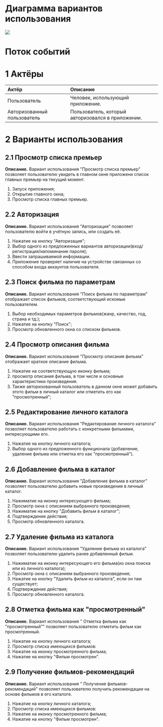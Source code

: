 # Диаграмма вариантов использования
<img src = "https://github.com/DurkoAnton/MovieCatalog/blob/master/Diagramms/Use%20case%20diagramm/Диаграмма%20вариантов%20использования.PNG">

# Поток событий

# 1 Актёры

| Актёр | Описание |
|:------|:---------|
| Пользователь | Человек, использующий приложение. |
| Авторизованный пользователь | Пользователь, который авторизовался в приложении. |

# 2 Варианты использования

## 2.1 Просмотр списка премьер

**Описание.** Вариант использования "Просмотр списка премьер" позволяет пользователю увидеть в главном окне приложени список главных премьер на текущий момент.  

1. Запуск приложения; 
2. Открытие главного окна;
3. Просмотр списка главных премьер.

## 2.2 Авторизация

**Описание.** Вариант использования "Авторизация" позволяет пользователю войти в учётную запись, или создать её.  

1. Нажатие на кнопку "Авторизация";
2. Выбор одного из предложенных вариантов авторизации(вход/регистрация/напоминание пароля);
3. Ввести запрашиваемой информации.
3. Приложение проверяет наличие на устройстве связанных со способом входа аккаунтов пользователя. 

## 2.3 Поиск фильма по параметрам

**Описание.** Вариант использования "Поиск фильма по параметрам" отображает список фильмов, соответствующий искомые пользователем.  

1. Выбор необходимых параметров фильмов(жанр, качество, год, страна и тд.);
2. Нажатие на кнопку "Поиск";
3. Просмотр обновленного окна со списком фильмов.

## 2.4 Просмотр описания фильма

**Описание.** Вариант использования "Просмотр описания фильма" отображает краткое описание фильма.  

1. Нажатие на соответствующую иконку фильма;
2. просмотр описания фильма, в том числе и основные характеристики произведения.
3. Также авторизованный пользователь в данном окне может добавить этото фильм в личный каталог или отметить его как "просмотренный";

## 2.5 Редактирование личного каталога

**Описание.** Вариант использования "Редактирование личного каталога" позволяет пользователю работать с конкретными фильмами, интересующими его.  

1. Нажатие на кнопку личного каталога;
2. Выбор одного из предложенного функционала (добавление, удаление фильма или отметка его как "просмотренный").

## 2.6 Добавление фильма в каталог

**Описание.** Вариант использования "Добавление фильма в каталог" позволяет пользователю добавить новые произведения в личный каталог.  

1. Нажиматие на иконку интересующего фильма;
2. Просмотр окна с описанием выбранного произведения;
3. Нажиматие на кнопку "Добавить фильм в каталог";
4. Подтверждение действия;
5. Просмотр обновленного каталога.

## 2.7 Удаление фильма из каталога

**Описание.** Вариант использования "Удаление фильма из каталога" позволяет пользователю удалить ранее добавленный фильм.  

1. Нажиматие на иконку интересующего его фильма(из окна поиска или из личного каталога);
2. Просмотр окна с описанием выбранного произведения;
3. Нажатие на кнопку "Удалить фильм из каталога", если он там существует;
4. Подтверждение действия;
5. Просмотр обновленного каталога.

## 2.8 Отметка фильма как "просмотренный"

**Описание.** Вариант использования " Отметка фильма как "просмотренный"" позволяет пользователю отметить фильм как просмотренный.  

1. Нажатие на кнопку личного каталога;
2. Просмотр списка имеющихся фильмов:
3. Нажатие на иконку просмотренного фильма;
4. Нажатие на кнопку "Фильм просмотрен".

## 2.9 Получение фильмов-рекомендаций

**Описание.** Вариант использования " Получение фильмов-рекомендаций" позволяет пользователю получить рекомендации на основе фильмов в его каталоге.  

1. Нажатие на кнопку личного каталога;
2. Просмотр списка имеющихся фильмов:
3. Нажатие на иконку просмотренного фильма;
4. Нажатие на кнопку "Фильм просмотрен".
